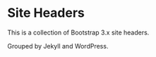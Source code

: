 Site Headers
============
This is a collection of Bootstrap 3.x site headers.

Grouped by Jekyll and WordPress.
